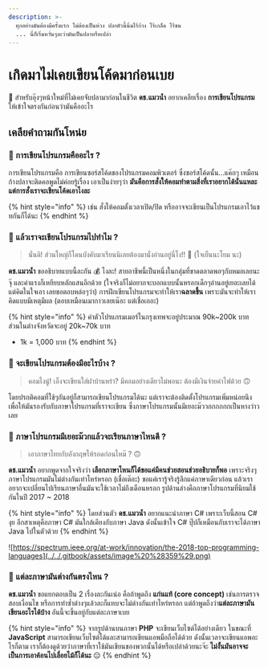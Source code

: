 ```yaml
---
description: >-
  ทุกอย่างมันต้องมีครั้งแรก ไม่ต้องเป็นห่วง ปลาตัวนี้นิ่มไร้ก้าง ไร้เกล็ด ไร้ขน
  ... นี่ก็เริ่มหวั่นๆละว่ามันเป็นปลาหรือเปล่า
---
```


# เกิดมาไม่เคยเขียนโค้ดมาก่อนเบย

💬 สำหรับอุ๊งๆหน้าใหม่ที่ไม่เคยจับปลามาก่อนในชีวิต **ดช.แมวน้ำ** อยากเคลียเรื่อง **การเขียนโปรแกรม** ให้เข้าใจตรงกันก่อนว่ามันคืออะไร

## เคลียคำถามกันโหน่ย

### 🤔 การเขียนโปรแกรมคืออะไร ?

การเขียนโปรแกรมคือ การเขียนซอร์สโค้ดของโปรแกรมคอมพิวเตอร์ ซึ่งซอร์สโค้ดนั้น...แค๊กๆ เหมือนก้างปลาจะติดคอพูดไม่ค่อยรู้เรื่อง เอาเป็นง่ายๆว่า **มันคือการสั่งให้คอมทำตามสิ่งที่เราอยากได้นั่นแหละ แต่การสั่งเราจะเขียนโค้ดเอาไงละ**

{% hint style="info" %}
เช่น สั่งให้คอมตั้งเวลาเปิด/ปิด หรืออาจจะเขียนเป็นโปรแกรมเอาไว้แชทกันก็ได้นะ
{% endhint %}

### 🤔 แล้วเราจะเขียนโปรแกรมไปทำไม ?

> นั่นดิ! ส่วนใหญ่ก็โดนบังคับมาเรียนนิเลยต้องมานั่งอ่านอยู่นี่ไง!! 🤣 \(ใจเย็นนะโยม นะ\)

**ดช.แมวน้ำ** ขออธิบายแบบนี้ละกัน 💰 ไงละ! สายอาชีพนี้เป็นหนึ่งในกลุ่มที่ขาดตลาดพอๆกับหมอเลยนะจุ๊ และค่าแรงก็เหยียบหลักแสนอีกด้วย \(ใจจริงก็ไม่อยากจะบอกแบบนั้นหรอกเด็กๆอ่านอยู่เยอะเลยได้แต่คิดในใจเอา เลยขอตอบหล่อๆว่า\) การฝึกเขียนโปรแกรมจะทำให้เรา**ฉลาดขึ้น** เพราะมันจะทำให้เราคิดแบบมีเหตุมีผล \(ตอบเหมือนเมากาวเลยเน๊อะ แต่เชื่อเถอะ\)

{% hint style="info" %}
ค่าตัวโปรแกรมเมอร์ในกรุงเทพจะอยู่ประมาณ 90k~200k บาท ส่วนในต่างจังหวัดจะอยู่ 20k~70k บาท

* 1k = 1,000 บาท
{% endhint %}

### 🤔 จะเขียนโปรแกรมต้องมีอะไรบ้าง ?

> คอมไงนู๋! เอ็งจะเขียนใส่ฝาบ้านหร๋า? มีคอมอย่างเดียวไม่พอนะ ต้องมีเงินจ่ายค่าไฟด้วย 🙃

โดยปรกติคอมที่ใช้ๆกันอยู่ก็สามารถเขียนโปรแกรมได้นะ แต่เราจะต้องติดตั้งโปรแกรมเพิ่มหน่อยนึงเพื่อให้มันรองรับกับภาษาโปรแกรมที่เราจะเขียน ซึ่งภาษาโปรแกรมนั้นมีเยอะม๊ววกกกกกกเป็นหางว่าวเลย

### 🤔 ภาษาโปรแกรมมีเยอะม๊วกแล้วจะเรียนภาษาไหนดี ?

> เอาภาษาไทยกับอังกฤษให้รอดก่อนไหม๊ ? 🙃

**ดช.แมวน้ำ** อยากพูดจากใจจริงว่า **เลือกภาษาไหนก็ได้ขอแค่มีคนช่วยสอนช่วยอธิบายก็พอ** เพราะจริงๆภาษาโปรแกรมมันไม่ต่างกันเท่าไหร่หรอก \(เชื่อเต๊อะ\) ขอแค่เรารู้จริงรู้ลึกแค่ภาษาเดียวก่อน แล้วเราอยากจะเปลี่ยนไปเรียนภาษาอื่นมันจะใช้เวลาไม่ถึงเดือนหรอก รูปด้านล่างคือภาษาโปรแกรมที่นิยมใช้กันในปี 2017 ~ 2018

{% hint style="info" %}
โดยส่วนตัว **ดช.แมวน้ำ** อยากแนะนำภาษา C\# เพราะเว็บนี้สอน C\# งุย อีกสาเหตุคือภาษา C\# มันใกล้เคียงกับภาษา Java ดังนั้นเข้าใจ C\# ปุ๊ปก็เหมือนกับเราจะได้ภาษา Java ไปในตัวด้วย
{% endhint %}

![https://spectrum.ieee.org/at-work/innovation/the-2018-top-programming-languages](../../.gitbook/assets/image%20%28359%29.png)

### 🤔 แต่ละภาษามันต่างกันตรงไหน ?

**ดช.แมวน้ำ** ขอแยกตอบเป็น 2 เรื่องละกันเน่อ คือถ้าพูดถึง **แก่นแท้ \(core concept\)** เช่นการตรวจสอบเงื่อนไข หรือการทำซ้ำต่างๆแล้วละก็แทบจะไม่ต่างกันเท่าไหร่หรอก แต่ถ้าพูดถึงว่า**แต่ละภาษามันเขียนอะไรได้บ้าง** อันนี้จะขึ้นอยู่กับแต่ละภาษาเบย

{% hint style="info" %}
จากรูปด้านบนภาษา **PHP** จะเขียนเว็บไซต์ได้อย่างเดียว ในขณะที่ **JavaScript** สามารถเขียนเว็บไซต์ได้และสามารถเขียนแอพมือถือได้ด้วย ดังนั้นเวลาจะเขียนแอพอะไรก็ตาม เราก็ต้องดูด้วยว่าภาษาที่เราใช้มันเขียนของพวกนั้นได้หรือเปล่าด้วยนะจ๊ะ **ไม่งั้นมันอาจจะเป็นการเอาค้อนไปเลื่อยไม้ก็ได้นะ** 😑
{% endhint %}

